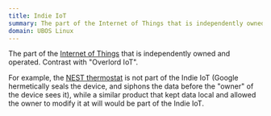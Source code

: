 ```yaml
---
title: Indie IoT
summary: The part of the Internet of Things that is independently owned and operated.
domain: UBOS Linux
---
```


The part of the [Internet of Things](https://en.wikipedia.org/wiki/Internet_of_Things)
that is independently owned and operated. Contrast with "Overlord IoT".

For example, the [NEST thermostat](http://nest.com/) is not part of the
Indie IoT (Google hermetically seals the device, and siphons the data before
the "owner" of the device sees it), while a similar product that kept data
local and allowed the owner to modify it at will would be part of the Indie IoT.

